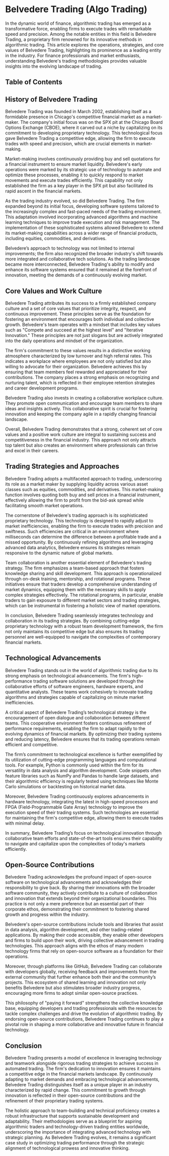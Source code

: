 # Belvedere Trading (Algo Trading)



In the dynamic world of finance, algorithmic trading has emerged as a transformative force, enabling firms to execute trades with remarkable speed and precision. Among the notable entities in this field is Belvedere Trading, a proprietary firm renowned for its innovative methods in algorithmic trading. This article explores the operations, strategies, and core values of Belvedere Trading, highlighting its prominence as a leading entity in the industry. For finance professionals and market enthusiasts, understanding Belvedere's trading methodologies provides valuable insights into the evolving landscape of trading.


## Table of Contents

## History of Belvedere Trading

Belvedere Trading was founded in March 2002, establishing itself as a formidable presence in Chicago's competitive financial market as a market-maker. The company's initial focus was on the SPX pit at the Chicago Board Options Exchange (CBOE), where it carved out a niche by capitalizing on its commitment to developing proprietary technology. This technological focus gave Belvedere Trading a competitive edge, allowing the firm to execute trades with speed and precision, which are crucial elements in market-making.

Market-making involves continuously providing buy and sell quotations for a financial instrument to ensure market liquidity. Belvedere's early operations were marked by its strategic use of technology to automate and optimize these processes, enabling it to quickly respond to market movements and execute trades efficiently. This capability not only established the firm as a key player in the SPX pit but also facilitated its rapid ascent in the financial markets.

As the trading industry evolved, so did Belvedere Trading. The firm expanded beyond its initial focus, developing software systems tailored to the increasingly complex and fast-paced needs of the trading environment. This adaptation involved incorporating advanced algorithms and machine learning techniques to improve trade execution and risk management. The implementation of these sophisticated systems allowed Belvedere to extend its market-making capabilities across a wider range of financial products, including equities, commodities, and derivatives.

Belvedere’s approach to technology was not limited to internal improvements; the firm also recognized the broader industry's shift towards more integrated and collaborative tech solutions. As the trading landscape became more interconnected, Belvedere Trading's ability to modify and enhance its software systems ensured that it remained at the forefront of innovation, meeting the demands of a continuously evolving market.


## Core Values and Work Culture

Belvedere Trading attributes its success to a firmly established company culture and a set of core values that prioritize integrity, respect, and continuous improvement. These principles serve as the foundation for fostering an environment that encourages both individual and collective growth. Belvedere's team operates with a mindset that includes key values such as "Compete and succeed at the highest level" and "Iterative Innovation." These principles are not just slogans but are actively integrated into the daily operations and mindset of the organization.

The firm's commitment to these values results in a distinctive working atmosphere characterized by low turnover and high referral rates. This indicates a workplace where employees are not only satisfied but also willing to advocate for their organization. Belvedere achieves this by ensuring that team members feel rewarded and appreciated for their contributions. The company places a strong emphasis on recognizing and nurturing talent, which is reflected in their employee retention strategies and career development programs.

Belvedere Trading also invests in creating a collaborative workplace culture. They promote open communication and encourage team members to share ideas and insights actively. This collaborative spirit is crucial for fostering innovation and keeping the company agile in a rapidly changing financial landscape.

Overall, Belvedere Trading demonstrates that a strong, coherent set of core values and a positive work culture are integral to sustaining success and competitiveness in the financial industry. This approach not only attracts top talent but also creates an environment where professionals can thrive and excel in their careers.


## Trading Strategies and Approaches

Belvedere Trading adopts a multifaceted approach to trading, underscoring its role as a market maker by supplying liquidity across various asset classes such as equities, commodities, and derivatives. This market-making function involves quoting both buy and sell prices in a financial instrument, effectively allowing the firm to profit from the bid-ask spread while facilitating smooth market operations. 

The cornerstone of Belvedere's trading approach is its sophisticated proprietary technology. This technology is designed to rapidly adjust to market inefficiencies, enabling the firm to execute trades with precision and swiftness. Such efficiencies are critical in an environment where milliseconds can determine the difference between a profitable trade and a missed opportunity. By continuously refining algorithms and leveraging advanced data analytics, Belvedere ensures its strategies remain responsive to the dynamic nature of global markets.

Team collaboration is another essential element of Belvedere's trading strategy. The firm emphasizes a team-based approach that fosters knowledge sharing and skill development. This approach is operationalized through on-desk training, mentorship, and rotational programs. These initiatives ensure that traders develop a comprehensive understanding of market dynamics, equipping them with the necessary skills to apply complex strategies effectively. The rotational programs, in particular, enable traders to gain exposure to different market sectors and trading strategies, which can be instrumental in fostering a holistic view of market operations. 

In conclusion, Belvedere Trading seamlessly integrates technology and collaboration in its trading strategies. By combining cutting-edge proprietary technology with a robust team development framework, the firm not only maintains its competitive edge but also ensures its trading personnel are well-equipped to navigate the complexities of contemporary financial markets.


## Technological Advancements

Belvedere Trading stands out in the world of algorithmic trading due to its strong emphasis on technological advancements. The firm's high-performance trading software solutions are developed through the collaborative efforts of software engineers, hardware experts, and quantitative analysts. These teams work cohesively to innovate trading algorithms and strategies capable of capitalizing on minute market inefficiencies.

A critical aspect of Belvedere Trading’s technological strategy is the encouragement of open dialogue and collaboration between different teams. This cooperative environment fosters continuous refinement of performance requirements, enabling the firm to adapt rapidly to the evolving dynamics of financial markets. By optimizing their trading systems and reducing latency, Belvedere ensures that its trading operations remain efficient and competitive.

The firm’s commitment to technological excellence is further exemplified by its utilization of cutting-edge programming languages and computational tools. For example, Python is commonly used within the firm for its versatility in data analysis and algorithm development. Code snippets often feature libraries such as NumPy and Pandas to handle large datasets, and their algorithmic efficiency is regularly tested using techniques like Monte Carlo simulations or backtesting on historical market data.

Moreover, Belvedere Trading continuously explores advancements in hardware technology, integrating the latest in high-speed processors and FPGA (Field-Programmable Gate Array) technology to improve the execution speed of their trading systems. Such technologies are essential for maintaining the firm's competitive edge, allowing them to execute trades with minimal delay.

In summary, Belvedere Trading’s focus on technological innovation through collaborative team efforts and state-of-the-art tools ensures their capability to navigate and capitalize upon the complexities of today's markets efficiently.


## Open-Source Contributions

Belvedere Trading acknowledges the profound impact of open-source software on technological advancements and acknowledges their responsibility to give back. By sharing their innovations with the broader software community, they actively contribute to a culture of collaboration and innovation that extends beyond their organizational boundaries. This practice is not only a mere preference but an essential part of their corporate ethos, demonstrating their commitment to fostering shared growth and progress within the industry. 

Belvedere's open-source contributions include tools and libraries that assist in data analysis, algorithm development, and other trading-related applications. By making their code accessible, they enable other developers and firms to build upon their work, driving collective advancement in trading technologies. This approach aligns with the ethos of many modern technology firms that rely on open-source software as a foundation for their operations. 

Moreover, through platforms like GitHub, Belvedere Trading can collaborate with developers globally, receiving feedback and improvements from the external community that further enhance both their and the community’s projects. This ecosystem of shared learning and innovation not only benefits Belvedere but also stimulates broader industry progress, encouraging more firms to adopt similar open-source practices.

This philosophy of "paying it forward" strengthens the collective knowledge base, equipping developers and trading professionals with the resources to tackle complex challenges and drive the evolution of algorithmic trading. By endorsing open-source contributions, Belvedere Trading continues to play a pivotal role in shaping a more collaborative and innovative future in financial technology.


## Conclusion

Belvedere Trading presents a model of excellence in leveraging technology and teamwork alongside rigorous trading strategies to achieve success in automated trading. The firm's dedication to innovation ensures it maintains a competitive edge in the financial markets landscape. By continuously adapting to market demands and embracing technological advancements, Belvedere Trading distinguishes itself as a unique player in an industry characterized by rapid change. This commitment to growth through innovation is reflected in their open-source contributions and the refinement of their proprietary trading systems.

The holistic approach to team-building and technical proficiency creates a robust infrastructure that supports sustainable development and adaptability. Their methodologies serve as a blueprint for aspiring algorithmic traders and technology-driven trading entities worldwide, underscoring the importance of integrating advanced technology with strategic planning. As Belvedere Trading evolves, it remains a significant case study in optimizing trading performance through the strategic alignment of technological prowess and innovative thinking.


